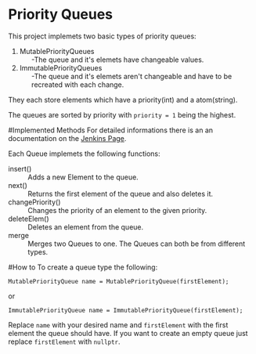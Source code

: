 # Priority Queues
This project implemets two basic types of priority queues:
<ol>
	<li>MutablePriorityQueues
		<ol>-The queue and it's elemets have changeable values.</ol>
	</li>
	<li>ImmutablePriorityQueues
		<ol>-The queue and it's elemets aren't changeable and have to be recreated with each change.</ol>
	</li>
</ol>
They each store elements which have a priority(int) and a atom(string).

The queues are sorted by priority with `priority = 1` being the highest.

#Implemented Methods
For detailed informations there is an an documentation on the [Jenkins Page](https://terraform.cs.hm.edu/jenkins/view/algdat%20PQueues/job/grp08-queues/).

Each Queue implemets the following functions:
<dl>
  <dt>insert()</dt>
  <dd>Adds a new Element to the queue.</dd>

  <dt>next()</dt>
  <dd>Returns the first element of the queue and also deletes it.</dd>
  
  <dt>changePriority()</dt>
  <dd>Changes the priority of an element to the given priority.</dd>
  
  <dt>deleteElem()</dt>
  <dd>Deletes an element from the queue.</dd>
  
  <dt>merge</dt>
  <dd>Merges two Queues to one. The Queues can both be from different types.</dd>
</dl>

#How to
To create a queue type the following:

`MutablePriorityQueue name = MutablePriorityQueue(firstElement);`

or

`ImmutablePriorityQueue name = ImmutablePriorityQueue(firstElement);`

Replace `name` with your desired name and `firstElement` with the first element the queue should have. If you want to create an empty queue just replace `firstElement` with `nullptr`.